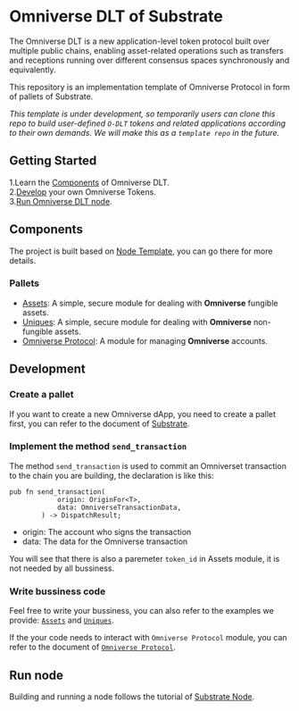 # Omniverse DLT of Substrate

The Omniverse DLT is a new application-level token protocol built over multiple public chains, enabling asset-related operations such as transfers and receptions running over different consensus spaces synchronously and equivalently.  

This repository is an implementation template of Omniverse Protocol in form of pallets of Substrate.  

*This template is under development, so temporarily users can clone this repo to build user-defined `O-DLT` tokens and related applications according to their own demands. We will make this as a `template repo` in the future.*  

## Getting Started

1.Learn the [Components](#components) of Omniverse DLT.  
2.[Develop](#development) your own Omniverse Tokens.  
3.[Run Omniverse DLT node](#run-node).

## Components

The project is built based on [Node Template](https://github.com/substrate-developer-hub/substrate-node-template), you can go there for more details.

### Pallets
- [Assets](./pallets/assets/README.md): A simple, secure module for dealing with **Omniverse** fungible assets.
- [Uniques](./pallets/uniques/README.md): A simple, secure module for dealing with **Omniverse** non-fungible assets.
- [Omniverse Protocol](./pallets/omni-protocol/README.md): A module for managing **Omniverse** accounts.

## Development

### Create a pallet

If you want to create a new Omniverse dApp, you need to create a pallet first, you can refer to the document of [Substrate](https://docs.substrate.io/tutorials/work-with-pallets/add-a-pallet/).

### Implement the method `send_transaction`

The method `send_transaction` is used to commit an Omniverset transaction to the chain you are building, the declaration is like this:

```
pub fn send_transaction(
			origin: OriginFor<T>,
			data: OmniverseTransactionData,
		) -> DispatchResult;
```

- origin: The account who signs the transaction  
- data: The data for the Omniverse transaction

You will see that there is also a paremeter `token_id` in Assets module, it is not needed by all bussiness.

### Write bussiness code

Feel free to write your bussiness, you can also refer to the examples we provide: [`Assets`](./pallets/assets/) and [`Uniques`](./pallets/uniques/).

If the your code needs to interact with `Omniverse Protocol` module, you can refer to the document of [`Omniverse Protocol`](./pallets/omni-protocol/README.md).

## Run node

Building and running a node follows the tutorial of [Substrate Node](https://github.com/substrate-developer-hub/substrate-node-template/blob/main/README.md).